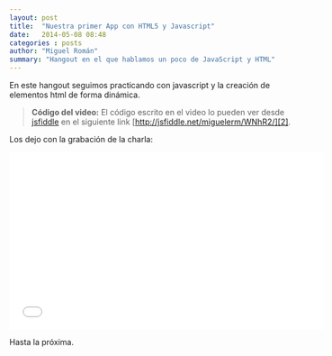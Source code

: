 ```yaml
---
layout: post
title:  "Nuestra primer App con HTML5 y Javascript"
date:   2014-05-08 08:48
categories : posts
author: "Miguel Román"
summary: "Hangout en el que hablamos un poco de JavaScript y HTML"
---
```


En este hangout seguimos practicando con javascript y la creación de elementos html de forma dinámica.

> **Código del video:** El código escrito en el video lo pueden ver desde [jsfiddle][1] en el siguiente link [http://jsfiddle.net/miguelerm/WNhR2/][2].

Los dejo con la grabación de la charla:

<iframe width="560" height="315" src="//www.youtube.com/embed/vHupbhSoQWU" frameborder="0" allowfullscreen></iframe>

Hasta la próxima.

[1]: http://jsfiddle.net/
[2]: http://jsfiddle.net/miguelerm/WNhR2/
